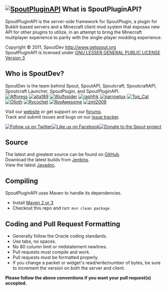[![SpoutPluginAPI][Project Logo]][Website]
What is SpoutPluginAPI?
-----------------------
SpoutPluginAPI is the server-side framework for SpoutPlugin, a plugin for Bukkit-based servers and a Minecraft client mod system that exposes new API for other plugins to utilize, in an attempt to bring the Minecraft multiplayer experience to parity with the single-player modding experience.

Copyright &copy; 2011, SpoutDev <http://www.getspout.org>  
SpoutPluginAPI is licensed under [GNU LESSER GENERAL PUBLIC LICENSE Version 3][License]

Who is SpoutDev?
----------------
SpoutDev is the team behind Spout, SpoutAPI, Spoutcraft, SpoutcraftAPI, Spoutcraft Launcher, SpoutPlugin, and SpoutPluginAPI.  
[![Afforess](https://secure.gravatar.com/avatar/ea0be49e1e4deac42ed9204ffd95b56c?d=mm&r=pg&s=48)](http://forums.getspout.org/members/afforess.2/) 
[![alta189](https://secure.gravatar.com/avatar/7a087430b2bf9456b8879c5469aadb95?d=mm&r=pg&s=48)](http://forums.getspout.org/members/alta189.3/) 
[![Wulfspider](https://secure.gravatar.com/avatar/6f2a0dcb60cd1ebee57875f9326bc98c?d=mm&r=pg&s=48)](http://forums.getspout.org/members/wulfspider.1/) 
[![raphfrk](https://secure.gravatar.com/avatar/68186a30d5a714f6012a9c48d2b10630?d=mm&r=pg&s=48)](http://forums.bukkit.org/members/raphfrk.294/) 
[![narrowtux](https://secure.gravatar.com/avatar/f110a5b8feacea25275521f4efd0d7f2?d=mm&r=pg&s=48)](http://forums.getspout.org/members/narrowtux.5/) 
[![Top_Cat](https://secure.gravatar.com/avatar/defeffc70d775f6df95b68f0ece46c9e?d=mm&r=pg&s=48)](http://forums.getspout.org/members/top_cat.4/) 
[![Olloth](https://secure.gravatar.com/avatar/fa8429add105b86cf3b61dbe15638812?d=mm&r=pg&s=48)](http://forums.getspout.org/members/olloth.6/) 
[![Rycochet](https://secure.gravatar.com/avatar/b06c12e72953e0edd3054a8645d76791?d=mm&r=pg&s=48)](http://forums.getspout.org/members/rycochet.10/)
[![RoyAwesome](https://secure.gravatar.com/avatar/6d258213c33a16465021daa8df299a0d?d=mm&r=pg&s=48)](http://forums.getspout.org/members/royawesome.8/)
[![zml2008](https://secure.gravatar.com/avatar/2320ab48d0715a4e9c73b7ec13fd6f3a?d=mm&r=pg&s=48)](http://forums.getspout.org/members/zml2008.14/)

Visit our [website][Website] or get support on our [forums][Forums].  
Track and submit issues and bugs on our [issue tracker][Issues].

[![Follow us on Twitter][Twitter Logo]][Twitter][![Like us on Facebook][Facebook Logo]][Facebook][![Donate to the Spout project][Donate Logo]][Donate]

Source
------
The latest and greatest source can be found on [GitHub].  
Download the latest builds from [Jenkins].  
View the latest [Javadoc].

Compiling
---------
SpoutPluginAPI uses Maven to handle its dependencies.

* Install [Maven 2 or 3](http://maven.apache.org/download.html)  
* Checkout this repo and run: `mvn clean package`

Coding and Pull Request Formatting
----------------------------------
* Generally follow the Oracle coding standards.
* Use tabs, no spaces.
* No 80 column limit or midstatement newlines.
* Pull requests must compile and work.
* Pull requests must be formatted properly.
* If you change a packet or widget's read/write/number of bytes, be sure to increment the version on both the server and client.

**Please follow the above conventions if you want your pull request(s) accepted.**

[Project Logo]: http://cdn.getspout.org/img/logo/spout_327x150.png
[License]: http://www.gnu.org/licenses/lgpl.html
[Website]: http://www.getspout.org
[Forums]: http://forums.getspout.org
[GitHub]: https://github.com/SpoutDev/SpoutPluginAPI
[Javadoc]: http://jd.getspout.org/latest
[Jenkins]: http://spout.in/ci
[Issues]: http://spout.in/issues
[Twitter]: http://spout.in/twitter
[Twitter Logo]: http://cdn.getspout.org/img/button/twitter_follow_us.png
[Facebook]: http://spout.in/facebook
[Facebook Logo]: http://cdn.getspout.org/img/button/facebook_like_us.png
[Donate]: https://www.paypal.com/cgi-bin/webscr?hosted_button_id=QNJH72R72TZ64&item_name=SpoutPluginAPI+donation+%28from+github.com%29&cmd=_s-xclick
[Donate Logo]: http://cdn.getspout.org/img/button/donate_paypal_96x96.png
